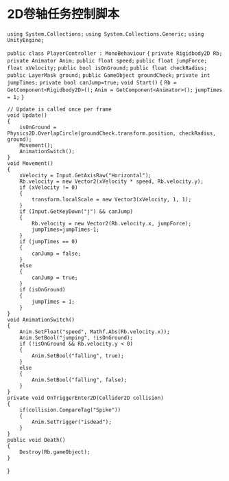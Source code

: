# 2D卷轴任务控制脚本

`using System.Collections;`
`using System.Collections.Generic;`
`using UnityEngine;`

`public class PlayerController : MonoBehaviour`
`{`
    `private Rigidbody2D Rb;`
    `private Animator Anim;`
    `public float speed;`
    `public float jumpForce;`
    `float xVelocity;`
    `public bool isOnGround;`
    `public float checkRadius;`
    `public LayerMask ground;`
    `public GameObject groundCheck;`
    `private int jumpTimes;`
    `private bool canJump=true;`
    `void Start()`
    `{`
        `Rb = GetComponent<Rigidbody2D>();`
        `Anim = GetComponent<Animator>();`
        `jumpTimes = 1;`
    `}`

    // Update is called once per frame
    void Update()
    {
        isOnGround = Physics2D.OverlapCircle(groundCheck.transform.position, checkRadius, ground);
        Movement();
        AnimationSwitch();
    }
    void Movement()
    {
        xVelocity = Input.GetAxisRaw("Horizontal");
        Rb.velocity = new Vector2(xVelocity * speed, Rb.velocity.y);
        if (xVelocity != 0)
        {
            transform.localScale = new Vector3(xVelocity, 1, 1);
        }
        if (Input.GetKeyDown("j") && canJump) 
        {
            Rb.velocity = new Vector2(Rb.velocity.x, jumpForce);
            jumpTimes=jumpTimes-1;
        }
        if (jumpTimes == 0)
        {
            canJump = false;
        }
        else
        {
            canJump = true;
        }
        if (isOnGround)
        {
            jumpTimes = 1;
        }
    }
    void AnimationSwitch()
    {
        Anim.SetFloat("speed", Mathf.Abs(Rb.velocity.x));
        Anim.SetBool("jumping", !isOnGround);
        if (!isOnGround && Rb.velocity.y < 0)
        {
            Anim.SetBool("falling", true);
        }
        else
        {
            Anim.SetBool("falling", false);
        }
    }
    private void OnTriggerEnter2D(Collider2D collision)
    {
        if(collision.CompareTag("Spike"))
        {
            Anim.SetTrigger("isdead");
        }
    }
    public void Death()
    {
        Destroy(Rb.gameObject);
    }
}

